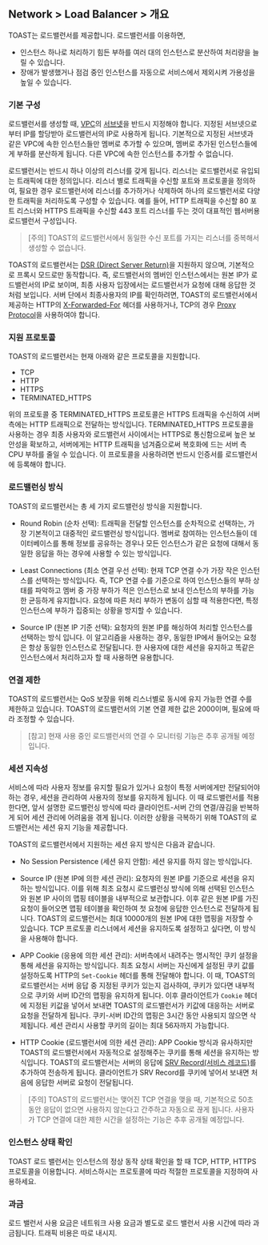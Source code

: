 ## Network > Load Balancer > 개요

TOAST는 로드밸런서를 제공합니다. 로드밸런서를 이용하면,

- 인스턴스 하나로 처리하기 힘든 부하를 여러 대의 인스턴스로 분산하여 처리량을 늘릴 수 있습니다.
- 장애가 발생했거나 점검 중인 인스턴스를 자동으로 서비스에서 제외시켜 가용성을 높일 수 있습니다.

### 기본 구성

로드밸런서를 생성할 때, [VPC]()의 [서브넷]()을 반드시 지정해야 합니다. 지정된 서브넷으로부터 IP를 할당받아 로드밸런서의 IP로 사용하게 됩니다. 기본적으로 지정된 서브넷과 같은 VPC에 속한 인스턴스들만 멤버로 추가할 수 있으며, 멤버로 추가된 인스턴스들에게 부하를 분산하게 됩니다. 다른 VPC에 속한 인스턴스를 추가할 수 없습니다.

로드밸런서는 반드시 하나 이상의 리스너를 갖게 됩니다. 리스너는 로드밸런서로 유입되는 트래픽에 대한 정의입니다. 리스너 별로 트래픽을 수신할 포트와 프로토콜을 정의하여, 필요한 경우 로드밸런서에 리스너를 추가하거나 삭제하여 하나의 로드밸런서로 다양한 트래픽을 처리하도록 구성할 수 있습니다. 예를 들어, HTTP 트래픽을 수신할 80 포트 리스너와 HTTPS 트래픽을 수신할 443 포트 리스너를 두는 것이 대표적인 웹서버용 로드밸런서 구성입니다.

> [주의] TOAST의 로드밸런서에서 동일한 수신 포트를 가지는 리스너를 중복해서 생성할 수 없습니다.

TOAST의 로드밸런서는 [DSR \(Direct Server Return\)]()을 지원하지 않으며, 기본적으로 프록시 모드로만 동작합니다. 즉, 로드밸런서의 멤버인 인스턴스에서는 원본 IP가 로드밸런서의 IP로 보이며, 최종 사용자 입장에서는 로드밸런서가 요청에 대해 응답한 것처럼 보입니다. 서버 단에서 최종사용자의 IP를 확인하려면, TOAST의 로드밸런서에서 제공하는 HTTP의 [X-Forwarded-For]() 헤더를 사용하거나, TCP의 경우 [Proxy Protocol]()을 사용하여야 합니다.

### 지원 프로토콜

TOAST의 로드밸런서는 현재 아래와 같은 프로토콜을 지원합니다.

* TCP
* HTTP
* HTTPS
* TERMINATED_HTTPS

위의 프로토콜 중 TERMINATED_HTTPS 프로토콜은 HTTPS 트래픽을 수신하여 서버 측에는 HTTP 트래픽으로 전달하는 방식입니다. TERMINATED_HTTPS 프로토콜을 사용하는 경우 최종 사용자와 로드밸런서 사이에서는 HTTPS로 통신함으로써 높은 보안성을 확보하고, 서버에게는 HTTP 트래픽을 넘겨줌으로써 복호화에 드는 서버 측 CPU 부하를 줄일 수 있습니다. 이 프로토콜을 사용하려면 반드시 인증서를 로드밸런서에 등록해야 합니다.

### 로드밸런싱 방식

TOAST의 로드밸런서는 총 세 가지 로드밸런싱 방식을 지원합니다.

* Round Robin (순차 선택): 트래픽을 전달할 인스턴스를 순차적으로 선택하는, 가장 기본적이고 대중적인 로드밸런싱 방식입니다. 멤버로 참여하는 인스턴스들이 데이터베이스를 통해 정보를 공유하는 경우나 모든 인스턴스가 같은 요청에 대해서 동일한 응답을 하는 경우에 사용할 수 있는 방식입니다.

* Least Connections (최소 연결 우선 선택): 현재 TCP 연결 수가 가장 작은 인스턴스를 선택하는 방식입니다. 즉, TCP 연결 수를 기준으로 하여 인스턴스들의 부하 상태를 파악하고 멤버 중 가장 부하가 적은 인스턴스로 보내 인스턴스의 부하를 가능한 균등하게 유지합니다. 요청에 따른 처리 부하가 변동이 심할 때 적용한다면, 특정 인스턴스에 부하가 집중되는 상황을 방지할 수 있습니다.

* Source IP (원본 IP 기준 선택): 요청자의 원본 IP를 해싱하여 처리할 인스턴스를 선택하는 방식 입니다. 이 알고리즘을 사용하는 경우, 동일한 IP에서 들어오는 요청은 항상 동일한 인스턴스로 전달됩니다. 한 사용자에 대한 세션을 유지하고 똑같은 인스턴스에서 처리하고자 할 때 사용하면 유용합니다.

### 연결 제한

TOAST의 로드밸런서는 QoS 보장을 위해 리스너별로 동시에 유지 가능한 연결 수를 제한하고 있습니다. TOAST의 로드밸런서의 기본 연결 제한 값은 2000이며, 필요에 따라 조정할 수 있습니다.

> [참고] 현재 사용 중인 로드밸런서의 연결 수 모니터링 기능은 추후 공개될 예정입니다.

### 세션 지속성

서비스에 따라 사용자 정보를 유지할 필요가 있거나 요청이 특정 서버에게만 전달되어야 하는 경우, 세션을 관리하여 사용자의 정보를 유지하게 됩니다. 이 때 로드밸런서를 적용한다면, 앞서 설명한 로드밸런싱 방식에 따라 클라이언트-서버 간의 연결/끊김을 반복하게 되어 세션 관리에 어려움을 겪게 됩니다. 이러한 상황을 극복하기 위해 TOAST의 로드밸런서는 세션 유지 기능을 제공합니다.

TOAST의 로드밸런서에서 지원하는 세션 유지 방식은 다음과 같습니다.

* No Session Persistence (세션 유지 안함): 세션 유지를 하지 않는 방식입니다.

* Source IP (원본 IP에 의한 세션 관리): 요청자의 원본 IP를 기준으로 세션을 유지하는 방식입니다. 이를 위해 최초 요청시 로드밸런싱 방식에 의해 선택된 인스턴스와 원본 IP 사이의 맵핑 테이블을 내부적으로 보관합니다. 이후 같은 원본 IP를 가진 요청이 들어오면 맵핑 테이블을 확인하여 첫 요청에 응답한 인스턴스로 전달하게 됩니다. TOAST의 로드밸런서는 최대 10000개의 원본 IP에 대한 맵핑을 저장할 수 있습니다. TCP 프로토콜 리스너에서 세션을 유지하도록 설정하고 싶다면, 이 방식을 사용해야 합니다.

* APP Cookie (응용에 의한 세션 관리): 서버측에서 내려주는 명시적인 쿠키 설정을 통해 세션을 유지하는 방식입니다. 최초 요청시 서버는 자신에게 설정된 쿠키 값를 설정하도록 HTTP의 `Set-Cookie` 헤더를 통해 전달해야 합니다. 이 때, TOAST의 로드밸런서는 서버 응답 중 지정된 쿠키가 있는지 검사하여, 쿠키가 있다면 내부적으로 쿠키와 서버 ID간의 맵핑을 유지하게 됩니다. 이후 클라이언트가 `Cookie` 헤더에 지정된 키값을 넣어서 보내면 TOAST의 로드밸런서가 키값에 대응하는 서버로 요청을 전달하게 됩니다. 쿠키-서버 ID간의 맵핑은 3시간 동안 사용되지 않으면 삭제됩니다. 세션 관리시 사용할 쿠키의 길이는 최대 56자까지 가능합니다.

* HTTP Cookie (로드밸런서에 의한 세션 관리): APP Cookie 방식과 유사하지만 TOAST의 로드밸런서에서 자동적으로 설정해주는 쿠키를 통해 세션을 유지하는 방식입니다. TOAST의 로드밸런서는 서버의 응답에 [SRV Record\(서비스 레코드\)]()를 추가하여 전송하게 됩니다. 클라이언트가 SRV Record를 쿠키에 넣어서 보내면 처음에 응답한 서버로 요청이 전달됩니다.

> [주의] TOAST의 로드밸런서는 맺어진 TCP 연결을 맺을 때, 기본적으로 50초 동안 응답이 없으면 사용하지 않는다고 간주하고 자동으로 끊게 됩니다. 사용자가 TCP 연결에 대한 제한 시간을 설정하는 기능은 추후 공개될 예정입니다.

### 인스턴스 상태 확인

TOAST 로드 밸런서는 인스턴스의 정상 동작 상태 확인을 할 때 TCP, HTTP, HTTPS 프로토콜을 이용합니다. 서비스하시는 프로토콜에 따라 적절한 프로토콜을 지정하여 사용하세요.

### 과금

로드 밸런서 사용 요금은 네트워크 사용 요금과 별도로 로드 밸런서 사용 시간에 따라 과금됩니다.
트래픽 비용은 따로 내시지.
